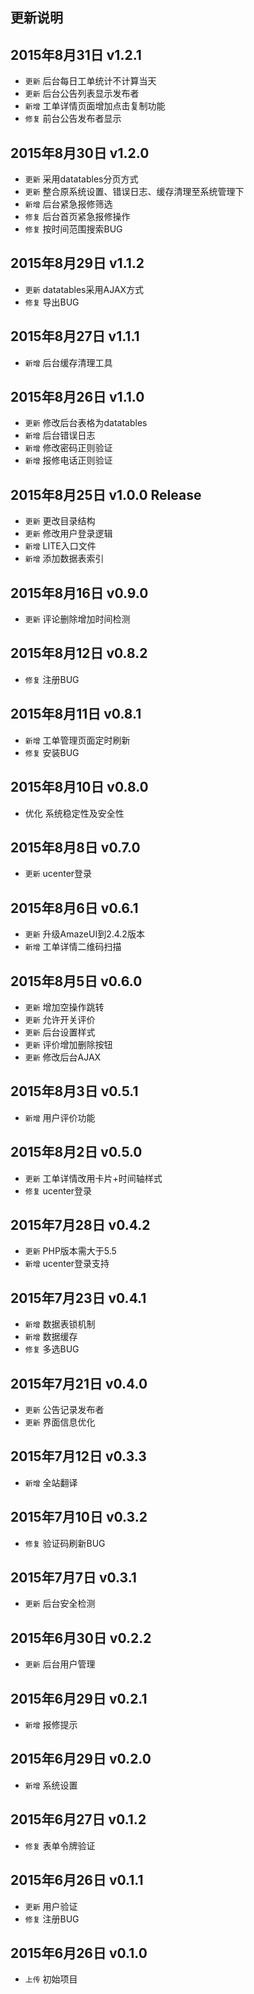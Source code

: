 ## 更新说明

2015年8月31日 v1.2.1
----------
* `更新` 后台每日工单统计不计算当天	
* `更新` 后台公告列表显示发布者
* `新增` 工单详情页面增加点击复制功能
* `修复` 前台公告发布者显示

2015年8月30日 v1.2.0
----------
* `更新` 采用datatables分页方式
* `更新` 整合原系统设置、错误日志、缓存清理至系统管理下
* `新增` 后台紧急报修筛选
* `修复` 后台首页紧急报修操作
* `修复` 按时间范围搜索BUG

2015年8月29日 v1.1.2
----------
* `更新` datatables采用AJAX方式
* `修复` 导出BUG

2015年8月27日 v1.1.1
----------
* `新增` 后台缓存清理工具

2015年8月26日 v1.1.0
----------
* `更新` 修改后台表格为datatables  
* `新增` 后台错误日志
* `新增` 修改密码正则验证
* `新增` 报修电话正则验证

2015年8月25日 v1.0.0 Release
----------
* `更新` 更改目录结构
* `更新` 修改用户登录逻辑
* `新增` LITE入口文件
* `新增` 添加数据表索引

2015年8月16日 v0.9.0
----------
* `更新` 评论删除增加时间检测

2015年8月12日 v0.8.2
----------
* `修复` 注册BUG

2015年8月11日 v0.8.1
----------
* `新增` 工单管理页面定时刷新
* `修复` 安装BUG

2015年8月10日 v0.8.0
----------
* 优化 系统稳定性及安全性

2015年8月8日 v0.7.0
----------
* `更新` ucenter登录

2015年8月6日 v0.6.1
----------
* `更新` 升级AmazeUI到2.4.2版本
* `新增` 工单详情二维码扫描

2015年8月5日 v0.6.0
----------
* `更新` 增加空操作跳转
* `更新` 允许开关评价
* `更新` 后台设置样式
* `更新` 评价增加删除按钮
* `更新` 修改后台AJAX

2015年8月3日 v0.5.1
----------
* `新增` 用户评价功能

2015年8月2日 v0.5.0
----------
* `更新` 工单详情改用卡片+时间轴样式
* `修复` ucenter登录

2015年7月28日 v0.4.2
----------
* `更新` PHP版本需大于5.5
* `新增` ucenter登录支持

2015年7月23日 v0.4.1
----------
* `新增` 数据表锁机制
* `新增` 数据缓存
* `修复` 多选BUG

2015年7月21日 v0.4.0
----------
* `更新` 公告记录发布者
* `更新` 界面信息优化

2015年7月12日 v0.3.3
----------
* `新增` 全站翻译

2015年7月10日 v0.3.2
----------
* `修复` 验证码刷新BUG

2015年7月7日 v0.3.1
----------
* `更新` 后台安全检测

2015年6月30日 v0.2.2
----------
* `更新` 后台用户管理

2015年6月29日 v0.2.1
----------
* `新增` 报修提示

2015年6月29日 v0.2.0
----------
* `新增` 系统设置

2015年6月27日 v0.1.2
----------
* `修复` 表单令牌验证

2015年6月26日 v0.1.1	
----------
* `更新` 用户验证
* `修复` 注册BUG

2015年6月26日 v0.1.0
----------
* `上传` 初始项目
